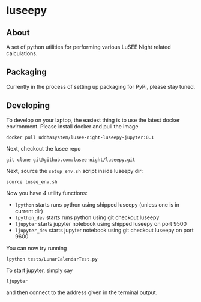 # luseepy
## About
A set of python utilities for performing various LuSEE Night related calculations.

## Packaging
Currently in the process of setting up packaging for PyPi, please stay tuned.

## Developing

To develop on your laptop, the easiest thing is to use the latest docker environment.
Please install docker and pull the image

```
docker pull uddhasystem/lusee-night-luseepy-jupyter:0.1 
```
Next, checkout the lusee repo
```
git clone git@github.com:lusee-night/luseepy.git
```

Next, source the `setup_env.sh` script inside luseepy dir:

```
source lusee_env.sh
```

Now you have 4 utility functions:
 * `lpython` starts runs python using shipped luseepy (unless one is in current dir)
 * `lpython_dev` starts runs python using git checkout luseepy 
 * `ljupyter` starts jupyter notebook using shipped luseepy on port 9500
 * `ljupyter_dev` starts jupyter notebook using git checkout luseepy on port 9600
 
You can now try running
```
lpython tests/LunarCalendarTest.py
```
To start jupyter, simply say
```
ljupyter
```
and then connect to the address given in the terminal output.



